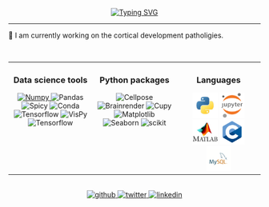 
<p align="center">
<a href="https://git.io/typing-svg"><img src="https://readme-typing-svg.demolab.com?font=Fira+Code&size=35&duration=2000&pause=250&color=F70000&center=true&vCenter=true&width=1500&lines=Hello+World+i'm+Lucas;Engineer+in+a+Neuroscience+Lab;I+use+deep+learning++and+data+science+tools;Mainly+Cell+segmentation%2C+morphological+analysis+and+3D+reconstruction;Feel+free+to+contact+me+!" alt="Typing SVG" /></a>
</p>

--------------

:brain: I am currently working on the cortical development patholigies.

<br>

<table><tr><td valign="top" width="33%">

<div align="center">  
  
### Data science tools 

<a href="https://github.com/numpy/numpy" target="_blank">  
<img alt="Numpy" height="50px" src="https://upload.wikimedia.org/wikipedia/commons/3/31/NumPy_logo_2020.svg" />
</a>
<img alt="Pandas" height="50px" src="https://upload.wikimedia.org/wikipedia/commons/e/ed/Pandas_logo.svg" />
<img alt="Spicy" height="50px" src="https://scipy.org/images/logo.svg" />
<img alt="Conda" height="50px" src="https://external-content.duckduckgo.com/iu/?u=https%3A%2F%2Ftse1.mm.bing.net%2Fth%3Fid%3DOIP.TH29CBiHeScGDph4UhmVfAHaHx%26pid%3DApi&f=1&ipt=f8d168a505614fc9d26311319c6026d2f9967149d24742ce2fdf199f880776d0&ipo=images" />
<img alt="Tensorflow" height="50px" src="https://raw.githubusercontent.com/gilbarbara/logos/master/logos/tensorflow.svg" />
<img alt="VisPy" height="50px" src="https://vispy.org/_static/vispy-teaser-short.png" />
<img alt="Tensorflow" height="50px" src="https://github.com/pytorch/pytorch/blob/master/docs/source/_static/img/pytorch-logo-dark.png" />
</div>

</td><td valign="top" width="33%">

<div align="center">
 
### Python packages 
  
<img alt="Cellpose" height="50px" src="https://raw.githubusercontent.com/kevinjohncutler/cellpose/master/cellpose/logo/logo.png?raw=True" />
<img alt="Brainrender" height="50px" src="https://github.com/LSeu-994/brainrender/blob/master/imgs/three_atlases.png" />
<img alt="Cupy" height="50px" src="https://raw.githubusercontent.com/cupy/cupy/master/docs/image/cupy_logo_1000px.png" />
<img alt="Matplotlib" height="50px" src="https://camo.githubusercontent.com/109927a15915074d15313889468aa9aa688de3b9e38cc4359a01f665d351114e/68747470733a2f2f6d6174706c6f746c69622e6f72672f5f7374617469632f6c6f676f322e737667" />
<img alt="Seaborn" height="50px" src="https://raw.githubusercontent.com/mwaskom/seaborn/master/doc/_static/logo-wide-lightbg.svg" />
<img alt="scikit" height="50px" src="https://scikit-image.org/_static/img/logo.png" />
</div>

</td><td valign="top" width="33%">
  
<div align="center">  
  
 ### Languages  
  
<img alt="Python" height="50px" src="https://raw.githubusercontent.com/github/explore/80688e429a7d4ef2fca1e82350fe8e3517d3494d/topics/python/python.png" />
<img alt="Jupyter" height="50px" src="https://raw.githubusercontent.com/github/explore/a4691f04ff219c1c2aa02fc61fda41aa43f1459a/topics/jupyter-notebook/jupyter-notebook.png" />
<img alt="Matlab" height="50px" src="https://raw.githubusercontent.com/github/explore/80688e429a7d4ef2fca1e82350fe8e3517d3494d/topics/matlab/matlab.png" />
<img alt="C" height="50px" src="https://raw.githubusercontent.com/github/explore/f3e22f0dca2be955676bc70d6214b95b13354ee8/topics/c/c.png" />
<img alt="MySQL" height="50px" src="https://raw.githubusercontent.com/github/explore/80688e429a7d4ef2fca1e82350fe8e3517d3494d/topics/mysql/mysql.png" />
</div>

</td></tr></table>  

<br>

<div align="center">
<a href="https://github.com/LSeu-994" target="_blank">
<img src=https://img.shields.io/badge/github-%2324292e.svg?&style=for-the-badge&logo=github&logoColor=white alt=github style="margin-bottom: 5px;" />
</a>
<a href="" target="_blank">
<img src=https://img.shields.io/badge/twitter-%2300acee.svg?&style=for-the-badge&logo=twitter&logoColor=white alt=twitter style="margin-bottom: 5px;" />
</a>
<a href="https://linkedin.com/in/lucas-silvagnoli" target="_blank">
<img src=https://img.shields.io/badge/linkedin-%231E77B5.svg?&style=for-the-badge&logo=linkedin&logoColor=white alt=linkedin style="margin-bottom: 5px;" />
</a>

</div>  



